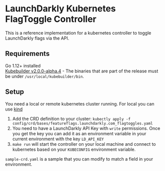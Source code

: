 # LaunchDarkly Kubernetes FlagToggle Controller

This is a reference implementation for a kubernetes controller to toggle LaunchDarkly flags via the API.

## Requirements

Go 1.12+ installed   
[Kubebuilder v2.0.0-alpha.4](https://github.com/kubernetes-sigs/kubebuilder/releases/tag/v2.0.0-alpha.4) - The binaries that are part of the release must be under `/usr/local/kubebuilder/bin`.

## Setup
You need a local or remote kubernetes cluster running. For local you can use [kind](https://github.com/kubernetes-sigs/kind)

1. Add the CRD definition to your cluster: `kubectly apply -f config/crd/bases/featureflags.launchdarkly.com_flagtoggles.yaml`
2. You need to have a LaunchDarkly API Key with `write` permissions. Once you get the key you can add it as an environment variable in your current environment with the key `LD_API_KEY`
2. `make run` will start the controller on your local machine and connect to kubernetes based on your `KUBECONFIG` environment variable. 


`sample-crd.yaml` is a sample that you can modify to match a field in your environment.

